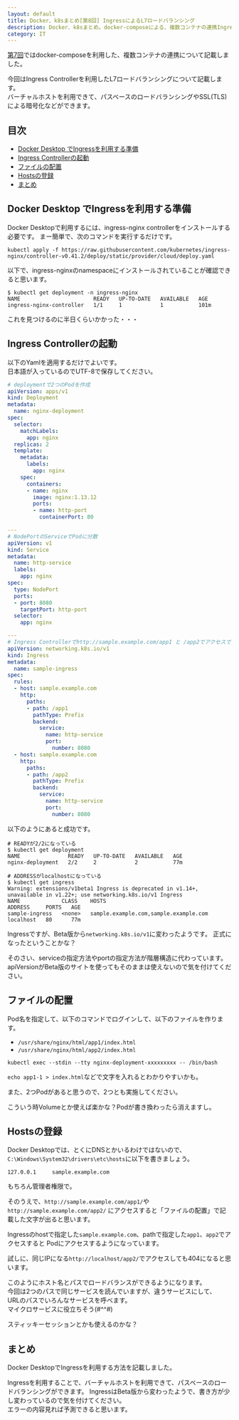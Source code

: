 ```yaml
---
layout: default
title: Docker、k8sまとめ[第8回] IngressによるL7ロードバランシング
description: Docker、k8sまとめ。docker-composeによる、複数コンテナの連携IngressによるL7ロードバランシングについて記載します。
category: IT
---
```


[第7回](/it/container/containerPart07.html)ではdocker-composeを利用した、複数コンテナの連携について記載しました。

今回はIngress Controllerを利用したL7ロードバランシングについて記載します。  
バーチャルホストを利用できて、パスベースのロードバランシングやSSL(TLS)による暗号化などができます。

## 目次

- [Docker Desktop でIngressを利用する準備](#anchor1)  
- [Ingress Controllerの起動](#anchor2)
- [ファイルの配置](#anchor3) 
- [Hostsの登録](#anchor4)  
- [まとめ](#anchor4)  

<a id="anchor1"></a>

## Docker Desktop でIngressを利用する準備

Docker Desktopで利用するには、ingress-nginx controllerをインストールする必要です。
まー簡単で、次のコマンドを実行するだけです。

```Shell
kubectl apply -f https://raw.githubusercontent.com/kubernetes/ingress-nginx/controller-v0.41.2/deploy/static/provider/cloud/deploy.yaml
```

以下で、ingress-nginxのnamespaceにインストールされていることが確認できると思います。
```Shell
$ kubectl get deployment -n ingress-nginx
NAME                       READY   UP-TO-DATE   AVAILABLE   AGE
ingress-nginx-controller   1/1     1            1           101m
```

これを見つけるのに半日くらいかかった・・・

<a id="anchor2"></a>

## Ingress Controllerの起動

以下のYamlを適用するだけでよいです。  
日本語が入っているのでUTF-8で保存してください。


```Yaml
# deploymentで2つのPodを作成
apiVersion: apps/v1
kind: Deployment
metadata:
  name: nginx-deployment
spec:
  selector:
    matchLabels:
      app: nginx
  replicas: 2
  template:
    metadata:
      labels:
        app: nginx
    spec:
      containers:
      - name: nginx
        image: nginx:1.13.12
        ports:
        - name: http-port
          containerPort: 80

---
# NodePortのServiceでPodに分散
apiVersion: v1
kind: Service
metadata:
  name: http-service
  labels:
    app: nginx
spec:
  type: NodePort
  ports:
  - port: 8080
    targetPort: http-port
  selector:
    app: nginx

---
# Ingress Controllerでhttp://sample.example.com/app1 と /app2でアクセスできるようする。
apiVersion: networking.k8s.io/v1
kind: Ingress
metadata:
  name: sample-ingress
spec:
  rules:
  - host: sample.example.com
    http:
      paths:
      - path: /app1
        pathType: Prefix
        backend:
          service:
            name: http-service
            port:
              number: 8080
  - host: sample.example.com
    http:
      paths:
      - path: /app2
        pathType: Prefix
        backend:
          service:
            name: http-service
            port:
              number: 8080
```

以下のようにあると成功です。
```Shell
# READYが2/2になっている
$ kubectl get deployment
NAME               READY   UP-TO-DATE   AVAILABLE   AGE
nginx-deployment   2/2     2            2           77m
```

```Shell
# ADDRESSがlocalhostになっている
$ kubectl get ingress
Warning: extensions/v1beta1 Ingress is deprecated in v1.14+, unavailable in v1.22+; use networking.k8s.io/v1 Ingress
NAME             CLASS    HOSTS                                   ADDRESS     PORTS   AGE
sample-ingress   <none>   sample.example.com,sample.example.com   localhost   80      77m
```

Ingressですが、Beta版から`networking.k8s.io/v1`に変わったようです。
正式になったということかな？

そのさい、serviceの指定方法やportの指定方法が階層構造に代わっています。
apiVersionがBeta版のサイトを使ってもそのままは使えないので気を付けてください。

<a id="anchor3"></a>

## ファイルの配置

Pod名を指定して、以下のコマンドでログインして、以下のファイルを作ります。
- `/usr/share/nginx/html/app1/index.html`
- `/usr/share/nginx/html/app2/index.html`


```
kubectl exec --stdin --tty nginx-deployment-xxxxxxxxx -- /bin/bash
```

`echo app1-1 > index.html`などで文字を入れるとわかりやすいかも。

また、2つPodがあると思うので、2つとも実施してください。

こういう時Volumeとか使えば楽かな？Podが書き換わったら消えますし。


<a id="anchor4"></a>

## Hostsの登録

Docker Desktopでは、とくにDNSとかいるわけではないので、  
`C:\Windows\System32\drivers\etc\hosts`に以下を書きましょう。

`127.0.0.1     sample.example.com`

もちろん管理者権限で。

そのうえで、`http://sample.example.com/app1/`や`http://sample.example.com/app2/`
にアクセスすると「ファイルの配置」で記載した文字が出ると思います。

Ingressのhostで指定した`sample.example.com`、pathで指定した`app1`、`app2`でアクセスすると
Podにアクセスするようになっています。

試しに、同じIPになる`http://localhost/app2/`でアクセスしても404になると思います。

このようにホスト名とパスでロードバランスができるようになります。  
今回は2つのパスで同じサービスを読んでいますが、違うサービスにして、  
URLのパスでいろんなサービスを呼べます。  
マイクロサービスに役立ちそう(#^^#)

スティッキーセッションとかも使えるのかな？

<a id="anchor5"></a>

## まとめ

Docker DesktopでIngressを利用する方法を記載しました。

Ingressを利用することで、バーチャルホストを利用できて、パスベースのロードバランシングができます。
IngressはBeta版から変わったようで、書き方が少し変わっているので気を付けてください。  
エラーの内容見れば予測できると思います。